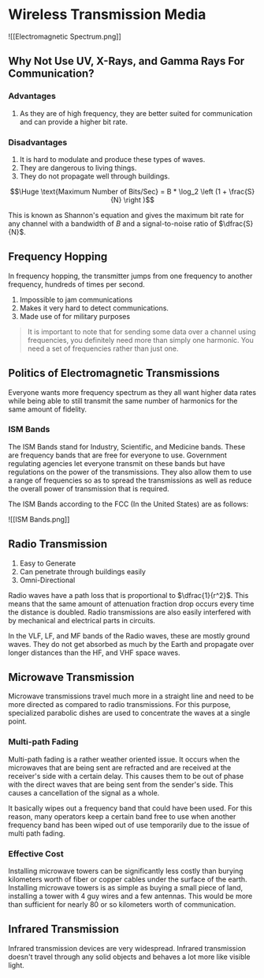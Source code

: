 # Wireless Transmission Media

![[Electromagnetic Spectrum.png]]

## Why Not Use UV, X-Rays, and Gamma Rays For Communication?

### Advantages

1. As they are of high frequency, they are better suited for communication and can provide a higher bit rate.

### Disadvantages

1. It is hard to modulate and produce these types of waves.
2. They are dangerous to living things.
3. They do not propagate well through buildings.

$$\Huge \text{Maximum Number of Bits/Sec} = B * \log_2 \left (1 + \frac{S}{N} \right )$$

This is known as Shannon's equation and gives the maximum bit rate for any channel with a bandwidth of $B$ and a signal-to-noise ratio of $\dfrac{S}{N}$. 

## Frequency Hopping 

In frequency hopping, the transmitter jumps from one frequency to another frequency, hundreds of times per second. 

1. Impossible to jam communications
2. Makes it very hard to detect communications.
3. Made use of for military purposes

> It is important to note that for sending some data over a channel using frequencies, you definitely need more than simply one harmonic. You need a set of frequencies rather than just one.

## Politics of Electromagnetic Transmissions

Everyone wants more frequency spectrum as they all want higher data rates while being able to still transmit the same number of harmonics for the same amount of fidelity. 

### ISM Bands

The ISM Bands stand for Industry, Scientific, and Medicine bands. These are frequency bands that are free for everyone to use. Government regulating agencies let everyone transmit on these bands but have regulations on the power of the transmissions. They also allow them to use a range of frequencies so as to spread the transmissions as well as reduce the overall power of transmission that is required.

The ISM Bands according to the FCC (In the United States) are as follows:

![[ISM Bands.png]]

## Radio Transmission

1. Easy to Generate
2. Can penetrate through buildings easily
3. Omni-Directional

Radio waves have a path loss that is proportional to $\dfrac{1}{r^2}$. This means that the same amount of attenuation fraction drop occurs every time the distance is doubled. Radio transmissions are also easily interfered with by mechanical and electrical parts in circuits.

In the VLF, LF, and MF bands of the Radio waves, these are mostly ground waves. They do not get absorbed as much by the Earth and propagate over longer distances than the HF, and VHF space waves.

## Microwave Transmission

Microwave transmissions travel much more in a straight line and need to be more directed as compared to radio transmissions. For this purpose, specialized parabolic dishes are used to concentrate the waves at a single point.

### Multi-path Fading

Multi-path fading is a rather weather oriented issue. It occurs when the microwaves that are being sent are refracted and are received at the receiver's side with a certain delay. This causes them to be out of phase with the direct waves that are being sent from the sender's side. This causes a cancellation of the signal as a whole.

It basically wipes out a frequency band that could have been used. For this reason, many operators keep a certain band free to use when another frequency band has been wiped out of use temporarily due to the issue of multi path fading.

### Effective Cost

Installing microwave towers can be significantly less costly than burying kilometers worth of fiber or copper cables under the surface of the earth. Installing microwave towers is as simple as buying a small piece of land, installing a tower with 4 guy wires and a few antennas. This would be more than sufficient for nearly 80 or so kilometers worth of communication.

## Infrared Transmission

Infrared transmission devices are very widespread. Infrared transmission doesn't travel through any solid objects and behaves a lot more like visible light.
